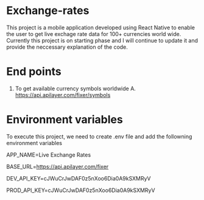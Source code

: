 # Exchange-rates
This project is a mobile application developed using React Native to enable the user to get live exchage rate data for 100+ currencies world wide. Currently this project is on starting phase and I will continue to update it and provide the neccessary explanation of the code.

# End points
1. To get available currency symbols worldwide
    A. https://api.apilayer.com/fixer/symbols
# Environment variables
To execute this project, we need to create .env file and add the followning environment variables

APP_NAME=Live Exchange Rates

BASE_URL=https://api.apilayer.com/fixer

DEV_API_KEY=cJWuCrJwDAF0z5nXoo6Dia0A9kSXMRyV

PROD_API_KEY=cJWuCrJwDAF0z5nXoo6Dia0A9kSXMRyV
